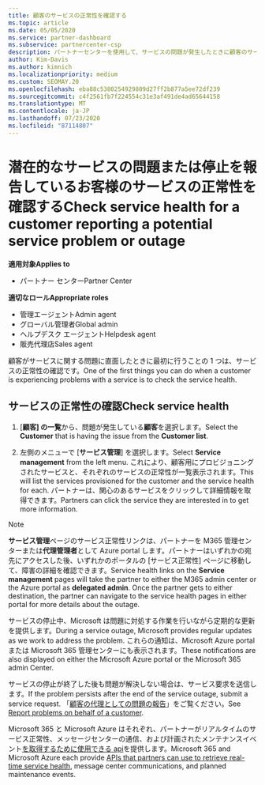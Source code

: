 ```yaml
---
title: 顧客のサービスの正常性を確認する
ms.topic: article
ms.date: 05/05/2020
ms.service: partner-dashboard
ms.subservice: partnercenter-csp
description: パートナーセンターを使用して、サービスの問題が発生したときに顧客のサービスの正常性を確認する方法について説明します。
author: Kim-Davis
ms.author: kimnich
ms.localizationpriority: medium
ms.custom: SEOMAY.20
ms.openlocfilehash: eba88c5380254929809d27ff2b877a5ee72df239
ms.sourcegitcommit: c4f2561fb7f224554c31e3af491de4ad65644158
ms.translationtype: MT
ms.contentlocale: ja-JP
ms.lasthandoff: 07/23/2020
ms.locfileid: "87114807"
---
```

# <a name="check-service-health-for-a-customer-reporting-a-potential-service-problem-or-outage"></a><span data-ttu-id="9093d-103">潜在的なサービスの問題または停止を報告しているお客様のサービスの正常性を確認する</span><span class="sxs-lookup"><span data-stu-id="9093d-103">Check service health for a customer reporting a potential service problem or outage</span></span>

<span data-ttu-id="9093d-104">**適用対象**</span><span class="sxs-lookup"><span data-stu-id="9093d-104">**Applies to**</span></span>

- <span data-ttu-id="9093d-105">パートナー センター</span><span class="sxs-lookup"><span data-stu-id="9093d-105">Partner Center</span></span>

<span data-ttu-id="9093d-106">**適切なロール**</span><span class="sxs-lookup"><span data-stu-id="9093d-106">**Appropriate roles**</span></span>

- <span data-ttu-id="9093d-107">管理エージェント</span><span class="sxs-lookup"><span data-stu-id="9093d-107">Admin agent</span></span>
- <span data-ttu-id="9093d-108">グローバル管理者</span><span class="sxs-lookup"><span data-stu-id="9093d-108">Global admin</span></span>
- <span data-ttu-id="9093d-109">ヘルプデスク エージェント</span><span class="sxs-lookup"><span data-stu-id="9093d-109">Helpdesk agent</span></span>
- <span data-ttu-id="9093d-110">販売代理店</span><span class="sxs-lookup"><span data-stu-id="9093d-110">Sales agent</span></span>

<span data-ttu-id="9093d-111">顧客がサービスに関する問題に直面したときに最初に行うことの 1 つは、サービスの正常性の確認です。</span><span class="sxs-lookup"><span data-stu-id="9093d-111">One of the first things you can do when a customer is experiencing problems with a service is to check the service health.</span></span> 

## <a name="check-service-health"></a><span data-ttu-id="9093d-112">サービスの正常性の確認</span><span class="sxs-lookup"><span data-stu-id="9093d-112">Check service health</span></span>

1. <span data-ttu-id="9093d-113">[**顧客] の一覧**から、問題が発生している**顧客**を選択します。</span><span class="sxs-lookup"><span data-stu-id="9093d-113">Select the **Customer** that is having the issue from the **Customer list**.</span></span>

2. <span data-ttu-id="9093d-114">左側のメニューで [**サービス管理**] を選択します。</span><span class="sxs-lookup"><span data-stu-id="9093d-114">Select **Service management** from the left menu.</span></span> <span data-ttu-id="9093d-115">これにより、顧客用にプロビジョニングされたサービスと、それぞれのサービスの正常性が一覧表示されます。</span><span class="sxs-lookup"><span data-stu-id="9093d-115">This will list the services provisioned for the customer and the service health for each.</span></span> <span data-ttu-id="9093d-116">パートナーは、関心のあるサービスをクリックして詳細情報を取得できます。</span><span class="sxs-lookup"><span data-stu-id="9093d-116">Partners can click the service they are interested in to get more information.</span></span> 

>[!NOTE] 
> <span data-ttu-id="9093d-117">**サービス管理**ページのサービス正常性リンクは、パートナーを M365 管理センターまたは**代理管理者**として Azure portal します。パートナーはいずれかの宛先にアクセスした後、いずれかのポータルの [サービス正常性] ページに移動して、障害の詳細を確認できます。</span><span class="sxs-lookup"><span data-stu-id="9093d-117">Service health links on the **Service management** pages will take the partner to either the M365 admin center or the Azure portal as **delegated admin**. Once the partner gets to either destination, the partner can navigate to the service health pages in either portal for more details about the outage.</span></span>
 
<span data-ttu-id="9093d-118">サービスの停止中、Microsoft は問題に対処する作業を行いながら定期的な更新を提供します。</span><span class="sxs-lookup"><span data-stu-id="9093d-118">During a service outage, Microsoft provides regular updates as we work to address the problem.</span></span> <span data-ttu-id="9093d-119">これらの通知は、Microsoft Azure portal または Microsoft 365 管理センターにも表示されます。</span><span class="sxs-lookup"><span data-stu-id="9093d-119">These notifications are also displayed on either the Microsoft Azure portal or the Microsoft 365 admin Center.</span></span>

<span data-ttu-id="9093d-120">サービスの停止が終了した後も問題が解決しない場合は、サービス要求を送信します。</span><span class="sxs-lookup"><span data-stu-id="9093d-120">If the problem persists after the end of the service outage, submit a service request.</span></span> <span data-ttu-id="9093d-121">「[顧客の代理としての問題の報告](report-problems-on-behalf-of-a-customer.md)」をご覧ください。</span><span class="sxs-lookup"><span data-stu-id="9093d-121">See [Report problems on behalf of a customer](report-problems-on-behalf-of-a-customer.md).</span></span>

<span data-ttu-id="9093d-122">Microsoft 365 と Microsoft Azure はそれぞれ、パートナーがリアルタイムのサービス正常性、メッセージセンターの通信、および計画されたメンテナンスイベント[を取得するために使用できる api](get-automated-service-notifications-with-our-apis.md)を提供します。</span><span class="sxs-lookup"><span data-stu-id="9093d-122">Microsoft 365 and Microsoft Azure each provide [APIs that partners can use to retrieve real-time service health](get-automated-service-notifications-with-our-apis.md), message center communications, and planned maintenance events.</span></span>

 

